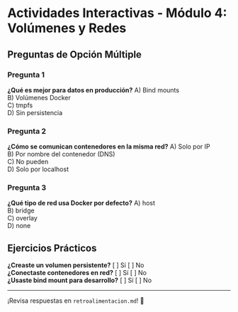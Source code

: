 # Actividades Interactivas - Módulo 4: Volúmenes y Redes

## Preguntas de Opción Múltiple

### Pregunta 1
**¿Qué es mejor para datos en producción?**
A) Bind mounts  
B) Volúmenes Docker  
C) tmpfs  
D) Sin persistencia

### Pregunta 2
**¿Cómo se comunican contenedores en la misma red?**
A) Solo por IP  
B) Por nombre del contenedor (DNS)  
C) No pueden  
D) Solo por localhost

### Pregunta 3
**¿Qué tipo de red usa Docker por defecto?**
A) host  
B) bridge  
C) overlay  
D) none

## Ejercicios Prácticos

**¿Creaste un volumen persistente?** [ ] Sí [ ] No  
**¿Conectaste contenedores en red?** [ ] Sí [ ] No  
**¿Usaste bind mount para desarrollo?** [ ] Sí [ ] No

---

¡Revisa respuestas en `retroalimentacion.md`! 🎉
